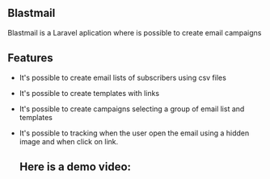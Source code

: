 ## Blastmail
Blastmail is a Laravel aplication where is possible to create email campaigns

## Features

- It's possible to create email lists of subscribers using csv files
- It's possible to create templates with links
- It's possible to create campaigns selecting a group of email list and templates
- It's possible to tracking when the user open the email using a hidden image and when click on link.


  ## Here is a demo video: 
